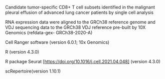Candidate tumor-specific CD8+ T cell subsets identified in the malignant pleural effusion of advanced lung cancer patients by single cell analysis

RNA expression data were aligned to the GRCh38 reference genome and VDJ sequencing data to the GRCh38 VDJ reference pre-built by 10X Genomics (refdata-gex- GRCh38-2020-A)

Cell Ranger software (version 6.0.1; 10x Genomics)

R (version 4.3.0)

R package Seurat [https://doi.org/10.1016/j.cell.2021.04.048] (version 4.3.0) 

scRepertoire(version 1.10.1)
